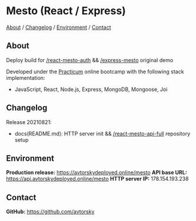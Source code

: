 # Mesto (React / Express) 

[About](#about) /
[Changelog](#changelog) /
[Environment](#environment) /
[Contact](#contact)

## About
Deploy build for <a href="https://github.com/avtorsky/react-mesto-auth" target="_blank">/react-mesto-auth</a> && <a href="https://github.com/avtorsky/express-mesto" target="_blank">/express-mesto</a> original demo

Developed under the [Practicum](https://practicum.yandex.com/web/) online bootcamp with the following stack implementation:
* JavaScript, React, Node.js, Express, MongoDB, Mongoose, Joi

## Changelog
Release 20210821:
* docs(README.md): HTTP server init && <a href="https://github.com/avtorsky/react-mesto-api-full" target="_blank">/react-mesto-api-full</a> repository setup

## Environment
__Production release:__ <a href="https://avtorskydeployed.online/mesto" target="_blank">https://avtorskydeployed.online/mesto</a>
__API base URL:__ <a href="https://api.avtorskydeployed.online/mesto" target="_blank">https://api.avtorskydeployed.online/mesto</a>
__HTTP server IP:__ 178.154.193.238

## Contact
__GitHub:__ <a href="https://github.com/avtorsky" target="_blank">https://github.com/avtorsky</a>